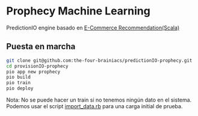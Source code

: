 # Prophecy Machine Learning

PredictionIO engine basado en [E-Commerce Recommendation(Scala)](https://docs.prediction.io/templates/recommendation/quickstart/)

## Puesta en marcha
```bash
git clone git@github.com:the-four-brainiacs/predictionIO-prophecy.git
cd provisionIO-prophecy
pio app new prophecy
pio build
pio train
pio deploy
```

Nota: No se puede hacer un train si no tenemos ningún dato en el sistema. Podemos usar el script [import_data.rb](https://github.com/the-four-brainiacs/predictionIO-ecommerce-provision) para una carga initial de prueba. 